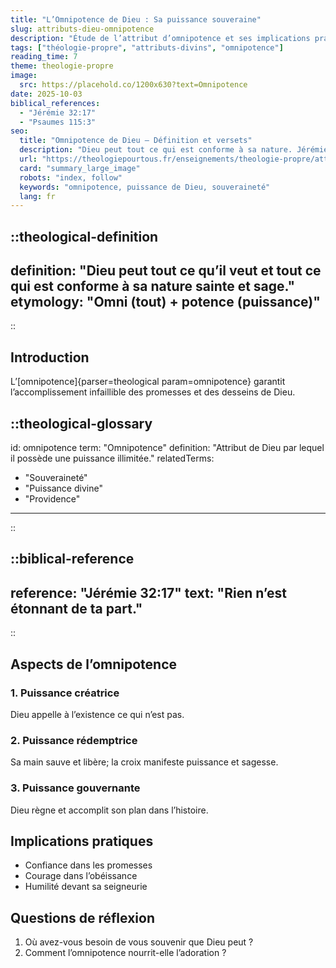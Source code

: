 ```yaml
---
title: "L’Omnipotence de Dieu : Sa puissance souveraine"
slug: attributs-dieu-omnipotence
description: "Étude de l’attribut d’omnipotence et ses implications pratiques."
tags: ["théologie-propre", "attributs-divins", "omnipotence"]
reading_time: 7
theme: theologie-propre
image:
  src: https://placehold.co/1200x630?text=Omnipotence
date: 2025-10-03
biblical_references:
  - "Jérémie 32:17"
  - "Psaumes 115:3"
seo:
  title: "Omnipotence de Dieu — Définition et versets"
  description: "Dieu peut tout ce qui est conforme à sa nature. Jérémie 32:17; Psaumes 115:3."
  url: "https://theologiepourtous.fr/enseignements/theologie-propre/attributs-dieu-omnipotence"
  card: "summary_large_image"
  robots: "index, follow"
  keywords: "omnipotence, puissance de Dieu, souveraineté"
  lang: fr
---
```


::theological-definition
---
definition: "Dieu peut tout ce qu’il veut et tout ce qui est conforme à sa nature sainte et sage."
etymology: "Omni (tout) + potence (puissance)"
---
::

## Introduction

L’[omnipotence]{parser=theological param=omnipotence} garantit l’accomplissement infaillible des promesses et des desseins de Dieu.

::theological-glossary
---
id: omnipotence
term: "Omnipotence"
definition: "Attribut de Dieu par lequel il possède une puissance illimitée."
relatedTerms:
  - "Souveraineté"
  - "Puissance divine"
  - "Providence"
---
::

::biblical-reference
---
reference: "Jérémie 32:17"
text: "Rien n’est étonnant de ta part."
---
::

## Aspects de l’omnipotence

### 1. Puissance créatrice
Dieu appelle à l’existence ce qui n’est pas.

### 2. Puissance rédemptrice
Sa main sauve et libère; la croix manifeste puissance et sagesse.

### 3. Puissance gouvernante
Dieu règne et accomplit son plan dans l’histoire.

## Implications pratiques
- Confiance dans les promesses
- Courage dans l’obéissance
- Humilité devant sa seigneurie

## Questions de réflexion
1. Où avez-vous besoin de vous souvenir que Dieu peut ?
2. Comment l’omnipotence nourrit-elle l’adoration ?
